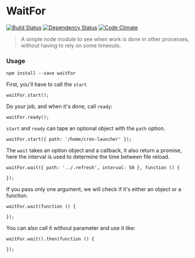 # WaitFor

[![Build Status](https://travis-ci.org/Apercu/waitFor.svg?branch=develop)](https://travis-ci.org/Apercu/waitFor) [![Dependency Status](https://david-dm.org/Apercu/waitFor.svg)](https://david-dm.org/Apercu/waitFor) [![Code Climate](https://codeclimate.com/github/Apercu/waitFor/badges/gpa.svg)](https://codeclimate.com/github/Apercu/waitFor)

> A simple node module to see when work is done in other processes, without having to rely on some timeouts.

### Usage

    npm install --save waitFor

First, you'll have to call the `start`

    waitFor.start();

Do your job, and when it's done, call `ready`:

    waitFor.ready();

`start` and `ready` can tape an optional object with the `path` option.

    waitFor.start({ path: '/home/cron-launcher' });

The `wait` takes an option object and a callback, it also return a promise,
here the interval is used to determine the time between file reload.

    waitFor.wait({ path: '../.refresh', interval: 50 }, function () {

    });

If you pass only one argument, we will check if it's either an object or a function.

    waitFor.wait(function () {

    });

You can also call it without parameter and use it like:

    waitFor.wait().then(function () {

    });
